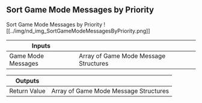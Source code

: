## Sort Game Mode Messages by Priority
Sort Game Mode Messages by Priority
![[../img/nd_img_SortGameModeMessagesByPriority.png]]

|Inputs||
|--|--|
| Game Mode Messages | Array of Game Mode Message Structures |

|Outputs||
|--|--|
| Return Value | Array of Game Mode Message Structures |
